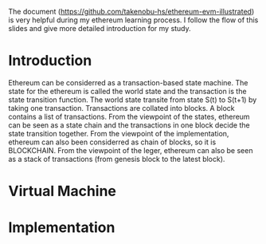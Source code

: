 The document (https://github.com/takenobu-hs/ethereum-evm-illustrated) is very helpful during my ethereum learning process. I follow the flow of this slides and give more detailed introduction for my study. 

# Introduction

Ethereum can be considerred as a transaction-based state machine. The state for the ethereum is called the world state and the transaction is the state transition function. The world state transite from state S(t) to S(t+1) by taking one transaction. Transactions are collated into blocks. A block contains a list of transactions. From the viewpoint of the states, ethereum can be seen as a state chain and the transactions in one block decide the state transition together. From the viewpoint of the implementation, ethereum can also been considerred as chain of blocks, so it is BLOCKCHAIN. From the viewpoint of the leger, ethereum can also be seen as a stack of transactions (from genesis block to the latest block). 




# Virtual Machine
# Implementation
